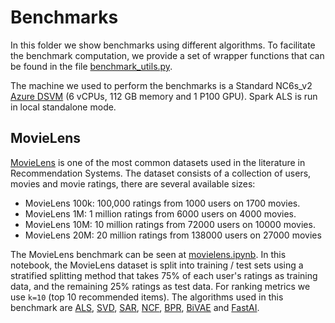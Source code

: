 # Benchmarks

In this folder we show benchmarks using different algorithms. To facilitate the benchmark computation, we provide a set of wrapper functions that can be found in the file [benchmark_utils.py](benchmark_utils.py).

The machine we used to perform the benchmarks is a Standard NC6s_v2 [Azure DSVM](https://azure.microsoft.com/en-us/services/virtual-machines/data-science-virtual-machines/) (6 vCPUs, 112 GB memory and 1 P100 GPU). Spark ALS is run in local standalone mode.

## MovieLens

[MovieLens](https://grouplens.org/datasets/movielens/) is one of the most common datasets used in the literature in Recommendation Systems. The dataset consists of a collection of users, movies and movie ratings, there are several available sizes:

* MovieLens 100k: 100,000 ratings from 1000 users on 1700 movies.
* MovieLens 1M: 1 million ratings from 6000 users on 4000 movies.
* MovieLens 10M: 10 million ratings from 72000 users on 10000 movies.
* MovieLens 20M: 20 million ratings from 138000 users on 27000 movies

The MovieLens benchmark can be seen at [movielens.ipynb](movielens.ipynb). In this notebook, the MovieLens dataset is split into training / test sets using a stratified splitting method that takes 75% of each user's ratings as training data, and the remaining 25% ratings as test data. For ranking metrics we use `k=10` (top 10 recommended items). The algorithms used in this benchmark are [ALS](../notebooks/00_quick_start/als_movielens.ipynb), [SVD](../notebooks/02_model/surprise_svd_deep_dive.ipynb), [SAR](../notebooks/00_quick_start/sar_movielens.ipynb), [NCF](../notebooks/00_quick_start/ncf_movielens.ipynb), [BPR](../notebooks/02_model/cornac_bpr_deep_dive.ipynb), [BiVAE](../notebooks/02_model/cornac_bivae_deep_dive.ipynb) and [FastAI](../notebooks/00_quick_start/fastai_movielens.ipynb).


